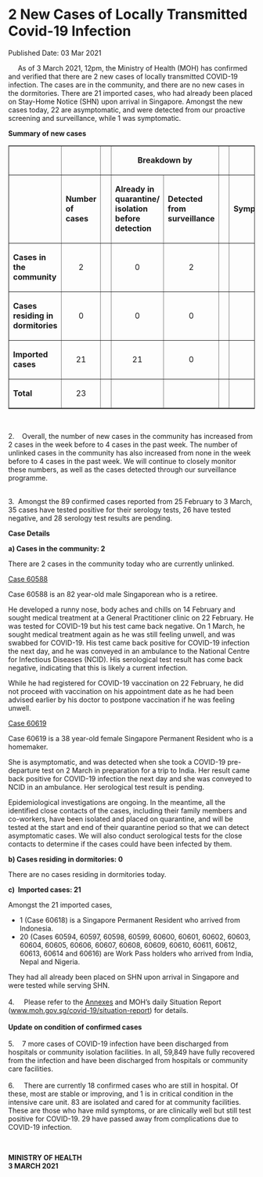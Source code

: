 <html>
    <meta http-equiv="Content-Type" content="text/html; charset=utf-8"/>
    <meta charset="utf-8"/>
    <title>2 New Cases of Locally Transmitted  Covid-19 Infection</title>
    <body><h1>2 New Cases of Locally Transmitted  Covid-19 Infection</h1>
    <p>Published Date: 03 Mar 2021</p> <p>&nbsp; &nbsp; &nbsp;As of 3 March 2021, 12pm, the Ministry of Health (MOH) has confirmed and verified that there are 2 new cases of locally transmitted COVID-19 infection. The cases are in the community, and there are no new cases in the dormitories. There are 21 imported cases, who had already been placed on Stay-Home Notice (SHN) upon arrival in Singapore. Amongst the new cases today, 22 are asymptomatic, and were detected from our proactive screening and surveillance, while 1 was symptomatic.&nbsp; </p> <p><strong>Summary of new cases</strong></p> <table border="1" cellspacing="0" cellpadding="0" width="605"> <tbody><tr> <td width="129"> <p align="right">&nbsp;</p> </td> <td width="60"> <p>&nbsp;</p> </td> <td width="16" valign="top"> <p>&nbsp;</p> </td> <td width="192" colspan="2"> <p align="center"><strong>Breakdown by</strong></p> </td> <td width="16" valign="top"> <p>&nbsp;</p> </td> <td width="192" colspan="2"> <p align="center"><strong>Breakdown by</strong></p> </td> </tr> <tr> <td width="129"> <p align="right">&nbsp;</p> </td> <td width="60"> <p><strong>Number of cases</strong></p> </td> <td width="16" valign="top"> <p>&nbsp;</p> </td> <td width="96"> <p><strong>Already in quarantine/ isolation before detection</strong></p> </td> <td width="96"> <p><strong>Detected from surveillance</strong></p> </td> <td width="16" valign="top"> <p>&nbsp;</p> </td> <td width="96"> <p><strong>Symptomatic</strong></p> </td> <td width="96"> <p><strong>Asymptomatic</strong></p> </td> </tr> <tr> <td width="129"> <p><strong>Cases in the community</strong></p> </td> <td width="60"> <p align="center">2</p> </td> <td width="16" valign="top"> <p align="center">&nbsp;</p> </td> <td width="96"> <p align="center">0</p> </td> <td width="96"> <p align="center">2</p> </td> <td width="16" valign="top"> <p align="center">&nbsp;</p> </td> <td width="96"> <p align="center">1</p> </td> <td width="96"> <p align="center">1</p> </td> </tr> <tr> <td width="129"> <p><strong>Cases residing in dormitories</strong></p> </td> <td width="60"> <p align="center">0</p> </td> <td width="16" valign="top"> <p align="center">&nbsp;</p> </td> <td width="96"> <p align="center">0</p> </td> <td width="96"> <p align="center">0</p> </td> <td width="16" valign="top"> <p align="center">&nbsp;</p> </td> <td width="96"> <p align="center">0</p> </td> <td width="96"> <p align="center">0</p> </td> </tr> <tr> <td width="129"> <p><strong>Imported cases</strong></p> </td> <td width="60"> <p align="center">21</p> </td> <td width="16" valign="top"> <p align="center">&nbsp;</p> </td> <td width="96"> <p align="center">21</p> </td> <td width="96"> <p align="center">0</p> </td> <td width="16" valign="top"> <p align="center">&nbsp;</p> </td> <td width="96"> <p align="center">0</p> </td> <td width="96"> <p align="center">21</p> </td> </tr> <tr> <td width="129"> <p><strong>Total</strong></p> </td> <td width="60"> <p align="center">23</p> </td> <td width="16" valign="top"> <p align="center">&nbsp;</p> </td> <td width="96"> <p align="center">&nbsp;</p> </td> <td width="96"> <p align="center">&nbsp;</p> </td> <td width="16" valign="top"> <p align="center">&nbsp;</p> </td> <td width="96"> <p align="center">&nbsp;</p> </td> <td width="96"> <p align="center">&nbsp;</p> </td> </tr> </tbody></table> <p>&nbsp;</p> <p>2.&nbsp; &nbsp; Overall, the number of new cases in the community has increased from 2 cases in the week before to 4 cases in the past week. The number of unlinked cases in the community has also increased from none in the week before to 4 cases in the past week.&nbsp;We will continue to closely monitor these numbers, as well as the cases detected through our surveillance programme.<p><br>3.&nbsp; Amongst the 89 confirmed cases reported from 25 February to 3 March, 35 cases have tested positive for their serology tests, 26 have tested negative, and 28 serology test results are pending.</p></p><p><p><strong>Case Details</strong></p><p><strong>a) Cases in the community: 2</strong></p><p>There are 2 cases in the community today who are currently unlinked.</p><p><u>Case 60588</u></p><p>Case 60588 is an 82 year-old male Singaporean who is a retiree.</p><p>He developed a runny nose, body aches and chills on 14 February and sought medical treatment at a General Practitioner clinic on 22 February. He was tested for COVID-19 but his test came back negative. On 1 March, he sought medical treatment again as he was still feeling unwell, and was swabbed for COVID-19. His test came back positive for COVID-19 infection the next day, and he was conveyed in an ambulance to the National Centre for Infectious Diseases (NCID). His serological test result has come back negative, indicating that this is likely a current infection.</p><p>While he had registered for COVID-19 vaccination on 22 February, he did not proceed with vaccination on his appointment date as he had been advised earlier by his doctor to postpone vaccination if he was feeling unwell.</p><p><u>Case 60619</u></p><p>Case 60619 is a 38 year-old female Singapore Permanent Resident who is a homemaker.</p><p>She is asymptomatic, and was detected when she took a COVID-19 pre-departure test on 2 March in preparation for a trip to India. Her result came back positive for COVID-19 infection the next day and she was conveyed to NCID in an ambulance. Her serological test result is pending.</p><p>Epidemiological investigations are ongoing. In the meantime, all the identified close contacts of the cases, including their family members and co-workers, have been isolated and placed on quarantine, and will be tested at the start and end of their quarantine period so that we can detect asymptomatic cases. We will also conduct serological tests for the close contacts to determine if the cases could have been infected by them.</p><p><strong>b) Cases residing in dormitories: 0</strong></p><p>There are no cases residing in dormitories today. </p><p><strong>c)&nbsp; Imported cases: 21</strong></p></p><p><p>Amongst the 21 imported cases,</p></p><ul><li>1 (Case 60618) is a Singapore Permanent Resident who arrived from Indonesia.</li><li>20 (Cases 60594, 60597, 60598, 60599, 60600, 60601, 60602, 60603, 60604, 60605, 60606, 60607, 60608, 60609, 60610, 60611, 60612, 60613, 60614 and 60616) are Work Pass holders who arrived from India, Nepal and Nigeria.</li></ul><p>They had all already been placed on SHN upon arrival in Singapore and were tested while serving SHN.<br><br>4.&nbsp; &nbsp; &nbsp;Please refer to the <a href="/docs/librariesprovider5/default-document-library/annexesc67607820e2247d091fb129a4ec2ea9c.pdf?sfvrsn=da5440ce_0" title="Annexes">Annexes</a>&nbsp;and MOH’s daily Situation Report (<a href="http://www.moh.gov.sg/covid-19/situation-report">www.moh.gov.sg/covid-19/situation-report</a>) for details.<br><br><strong>Update on condition of confirmed cases<br><br></strong>5.<strong>&nbsp; &nbsp; &nbsp;</strong>7 more cases of COVID-19 infection have been discharged from hospitals or community isolation facilities. In all, 59,849 have fully recovered from the infection and have been discharged from hospitals or community care facilities. <br><br>6.&nbsp; &nbsp; &nbsp;There are currently 18 confirmed cases who are still in hospital. Of these, most are stable or improving, and 1 is in critical condition in the intensive care unit. 83 are isolated and cared for at community facilities. These are those who have mild symptoms, or are clinically well but still test positive for COVID-19. 29 have passed away from complications due to COVID-19 infection.</p> <p>&nbsp;</p> <div> <p><strong>MINISTRY OF HEALTH<br></strong><strong>3 MARCH 2021</strong></p> </div></body>
</html>